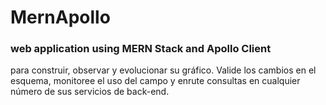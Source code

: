 # MernApollo
### web application using MERN Stack and Apollo Client
para construir, observar y evolucionar su gráfico. Valide los cambios en el esquema, monitoree el uso del campo y enrute consultas en cualquier número de sus servicios de back-end.
